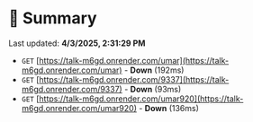 # 📖 Summary
Last updated: **4/3/2025, 2:31:29 PM**

- `GET` [https://talk-m6gd.onrender.com/umar](https://talk-m6gd.onrender.com/umar) - **Down** (192ms)
- `GET` [https://talk-m6gd.onrender.com/9337](https://talk-m6gd.onrender.com/9337) - **Down** (93ms)
- `GET` [https://talk-m6gd.onrender.com/umar920](https://talk-m6gd.onrender.com/umar920) - **Down** (136ms)
